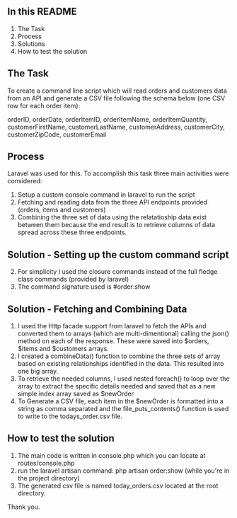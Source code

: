 ## In this README
1. The Task
2. Process
3. Solutions
4. How to test the solution

## The Task
To create a command line script which will read orders and customers data from an API and generate 
a CSV file following the schema below (one CSV row for each order item):

orderID, orderDate, orderItemID, orderItemName, orderItemQuantity, customerFirstName, 
customerLastName, customerAddress, customerCity, customerZipCode, customerEmail

## Process
Laravel was used for this. To accomplish this task three main activities were considered:
1. Setup a custom console command in laravel to run the script
2. Fetching and reading data from the three API endpoints provided (orders, items and customers)
3. Combining the three set of data using the relatatioship data exist between them because the end result is to retrieve columns of data spread across these three endpoints.

## Solution - Setting up the custom command script
2. For simplicity I used the closure commands instead of the full fledge class commands (provided by laravel)
3. The command signature used is #order:show 

## Solution - Fetching and Combining Data
1. I used the Http facade support from laravel to fetch the APIs and converted them to arrays (which are multi-dimentional) calling the json() method on each of the response. These were saved into $orders, $items and $customers arrays.
2. I created a combineData() function to combine the three sets of array based on existing relationships identified in the data. This resulted into one big array.
3. To retrieve the needed columns, I used nested foreach() to loop over the array to extract the specific details needed and saved that as a new simple index array saved as $newOrder
4. To Generate a CSV file, each item in the $newOrder is formatted into a string as comma separated and the file_puts_contents() function is used to write to the todays_order.csv file.

## How to test the solution
1. The main code is written in console.php which you can locate at routes/console.php
2. run the laravel artisan command: php artisan order:show (while you're in the project directory)
3. The generated csv file is named today_orders.csv located at the root directory. 


Thank you. 
